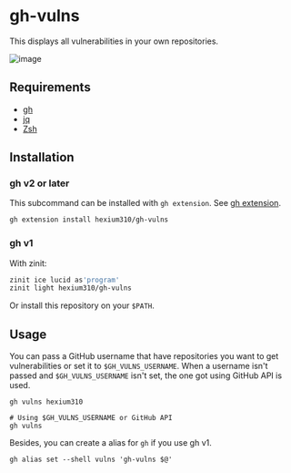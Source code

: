# gh-vulns

This displays all vulnerabilities in your own repositories.

![image](https://user-images.githubusercontent.com/10758173/120782092-9f99f280-c564-11eb-9443-90d8f2851adb.png)

## Requirements 

- [gh](https://github.com/cli/cli)
- [jq](https://github.com/stedolan/jq)
- [Zsh](https://zsh.sourceforge.io/)

## Installation

### gh v2 or later

This subcommand can be installed with `gh extension`. See [gh extension](https://cli.github.com/manual/gh_extension).

```zsh
gh extension install hexium310/gh-vulns
```

### gh v1

With zinit:

```zsh
zinit ice lucid as'program'
zinit light hexium310/gh-vulns
```

Or install this repository on your `$PATH`.

## Usage

You can pass a GitHub username that have repositories you want to get vulnerabilities or set it to `$GH_VULNS_USERNAME`.
When a username isn't passed and `$GH_VULNS_USERNAME` isn't set, the one got using GitHub API is used.

```
gh vulns hexium310

# Using $GH_VULNS_USERNAME or GitHub API
gh vulns
```

Besides, you can create a alias for `gh` if you use gh v1.

```
gh alias set --shell vulns 'gh-vulns $@'
```
